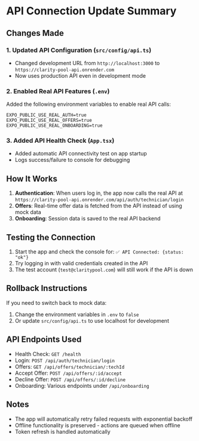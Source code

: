 # API Connection Update Summary

## Changes Made

### 1. **Updated API Configuration** (`src/config/api.ts`)
- Changed development URL from `http://localhost:3000` to `https://clarity-pool-api.onrender.com`
- Now uses production API even in development mode

### 2. **Enabled Real API Features** (`.env`)
Added the following environment variables to enable real API calls:
```
EXPO_PUBLIC_USE_REAL_AUTH=true
EXPO_PUBLIC_USE_REAL_OFFERS=true
EXPO_PUBLIC_USE_REAL_ONBOARDING=true
```

### 3. **Added API Health Check** (`App.tsx`)
- Added automatic API connectivity test on app startup
- Logs success/failure to console for debugging

## How It Works

1. **Authentication**: When users log in, the app now calls the real API at `https://clarity-pool-api.onrender.com/api/auth/technician/login`
2. **Offers**: Real-time offer data is fetched from the API instead of using mock data
3. **Onboarding**: Session data is saved to the real API backend

## Testing the Connection

1. Start the app and check the console for: `✅ API Connected: {status: "ok"}`
2. Try logging in with valid credentials created in the API
3. The test account (`test@claritypool.com`) will still work if the API is down

## Rollback Instructions

If you need to switch back to mock data:
1. Change the environment variables in `.env` to `false`
2. Or update `src/config/api.ts` to use localhost for development

## API Endpoints Used

- Health Check: `GET /health`
- Login: `POST /api/auth/technician/login`
- Offers: `GET /api/offers/technician/:techId`
- Accept Offer: `POST /api/offers/:id/accept`
- Decline Offer: `POST /api/offers/:id/decline`
- Onboarding: Various endpoints under `/api/onboarding`

## Notes

- The app will automatically retry failed requests with exponential backoff
- Offline functionality is preserved - actions are queued when offline
- Token refresh is handled automatically